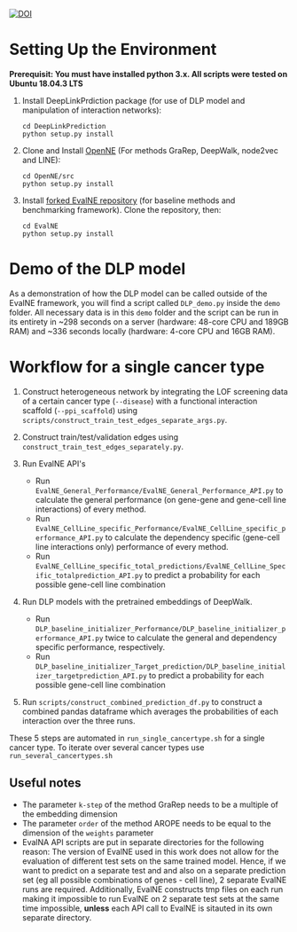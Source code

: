 [![DOI](https://zenodo.org/badge/436572704.svg)](https://zenodo.org/badge/latestdoi/436572704)

# Setting Up the Environment
**Prerequisit: You must have installed python 3.x. All scripts were tested on Ubuntu 18.04.3 LTS**

1. Install DeepLinkPrdiction package (for use of DLP model and manipulation of interaction networks):
    ```
   cd DeepLinkPrediction
   python setup.py install
   ```

2. Clone and Install [OpenNE](https://github.com/thunlp/OpenNE) (For methods GraRep, DeepWalk, node2vec and LINE):
    ```
   cd OpenNE/src
   python setup.py install
   ```

3. Install [forked EvalNE repository](https://github.com/pstrybol/EvalNE) (for baseline methods and benchmarking framework). Clone the repository, then:
    ```
   cd EvalNE
   python setup.py install 
   ``` 

# Demo of the DLP model
As a demonstration of how the DLP model can be called outside of the EvalNE framework, you will find a script called
`DLP_demo.py` inside the `demo` folder. All necessary data is in this `demo` folder and the script can be run in its
entirety in ~298 seconds on a server (hardware: 48-core CPU and 189GB RAM) and ~336 seconds locally (hardware: 4-core CPU
and 16GB RAM). 

# Workflow for a **single** cancer type
1. Construct heterogeneous network by integrating the LOF screening data of a certain cancer type (`--disease`)
with a functional interaction scaffold (`--ppi_scaffold`) using `scripts/construct_train_test_edges_separate_args.py`.

2. Construct train/test/validation edges using `construct_train_test_edges_separately.py`.

3. Run EvalNE API's 
    - Run  `EvalNE_General_Performance/EvalNE_General_Performance_API.py` to calculate the general performance 
    (on gene-gene and gene-cell line interactions) of every method.
    -  Run  `EvalNE_CellLine_specific_Performance/EvalNE_CellLine_specific_performance_API.py` to calculate the 
    dependency specific (gene-cell line interactions only) performance of every method.
    - Run `EvalNE_CellLine_specific_total_predictions/EvalNE_CellLine_Specific_totalprediction_API.py` to predict a 
    probability for each possible gene-cell line combination
   
4. Run DLP models with the pretrained embeddings of DeepWalk.
    - Run `DLP_baseline_initializer_Performance/DLP_baseline_initializer_performance_API.py` twice to calculate the 
    general and dependency specific performance, respectively.
    - Run `DLP_baseline_initializer_Target_prediction/DLP_baseline_initializer_targetprediction_API.py` to predict a 
    probability for each possible gene-cell line combination

5. Run `scripts/construct_combined_prediction_df.py` to construct a combined pandas dataframe which averages the 
probabilities of each interaction over the three runs.

These 5 steps are automated in `run_single_cancertype.sh` for a single cancer type. To iterate over several
cancer types use `run_several_cancertypes.sh`


## Useful notes
- The parameter `k-step` of the method GraRep needs to be a multiple of the embedding dimension
- The parameter `order` of the method AROPE needs to be equal to the dimension of the `weights` parameter
- EvalNA API scripts are put in separate directories for the following reason: The version of EvalNE used in this work
does not allow for the evaluation of different test sets on the same trained model. Hence, if we want to predict on a separate
test and and also on a separate prediction set (eg all possible combinations of genes - cell line), 2 separate EvalNE runs
are required. Additionally, EvalNE constructs tmp files on each run making it impossible to run EvalNE on 2 separate 
test sets at the same time impossible, **unless** each API call to EvalNE is sitauted in its own separate directory.
